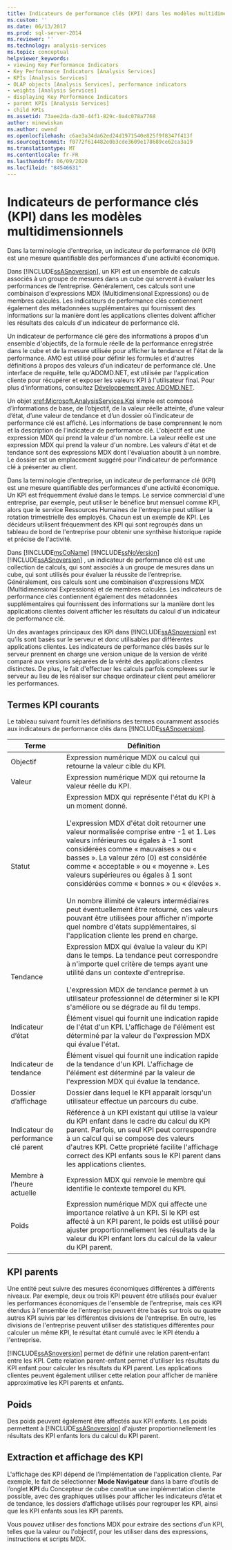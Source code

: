 ```yaml
---
title: Indicateurs de performance clés (KPI) dans les modèles multidimensionnels | Microsoft Docs
ms.custom: ''
ms.date: 06/13/2017
ms.prod: sql-server-2014
ms.reviewer: ''
ms.technology: analysis-services
ms.topic: conceptual
helpviewer_keywords:
- viewing Key Performance Indicators
- Key Performance Indicators [Analysis Services]
- KPIs [Analysis Services]
- OLAP objects [Analysis Services], performance indicators
- weights [Analysis Services]
- displaying Key Performance Indicators
- parent KPIs [Analysis Services]
- child KPIs
ms.assetid: 73aee2da-da30-44f1-829c-0a4c078a7768
author: minewiskan
ms.author: owend
ms.openlocfilehash: c6ae3a34da62ed24d1971540e825f9f8347f413f
ms.sourcegitcommit: f0772f614482e0b3cde3609e178689ce62ca3a19
ms.translationtype: MT
ms.contentlocale: fr-FR
ms.lasthandoff: 06/09/2020
ms.locfileid: "84546631"
---
```

# <a name="key-performance-indicators-kpis-in-multidimensional-models"></a>Indicateurs de performance clés (KPI) dans les modèles multidimensionnels
  Dans la terminologie d'entreprise, un indicateur de performance clé (KPI) est une mesure quantifiable des performances d'une activité économique.  
  
 Dans [!INCLUDE[ssASnoversion](../../includes/ssasnoversion-md.md)], un KPI est un ensemble de calculs associés à un groupe de mesures dans un cube qui servent à évaluer les performances de l’entreprise. Généralement, ces calculs sont une combinaison d'expressions MDX (Multidimensional Expressions) ou de membres calculés. Les indicateurs de performance clés contiennent également des métadonnées supplémentaires qui fournissent des informations sur la manière dont les applications clientes doivent afficher les résultats des calculs d'un indicateur de performance clé.  
  
 Un indicateur de performance clé gère des informations à propos d'un ensemble d'objectifs, de la formule réelle de la performance enregistrée dans le cube et de la mesure utilisée pour afficher la tendance et l'état de la performance. AMO est utilisé pour définir les formules et d'autres définitions à propos des valeurs d'un indicateur de performance clé. Une interface de requête, telle qu'ADOMD.NET, est utilisée par l'application cliente pour récupérer et exposer les valeurs KPI à l'utilisateur final. Pour plus d’informations, consultez [Développement avec ADOMD.NET](https://docs.microsoft.com/bi-reference/adomd/developing-with-adomd-net).  
  
 Un objet <xref:Microsoft.AnalysisServices.Kpi> simple est composé d’informations de base, de l’objectif, de la valeur réelle atteinte, d’une valeur d’état, d’une valeur de tendance et d’un dossier où l’indicateur de performance clé est affiché. Les informations de base comprennent le nom et la description de l'indicateur de performance clé. L'objectif est une expression MDX qui prend la valeur d'un nombre. La valeur réelle est une expression MDX qui prend la valeur d'un nombre. Les valeurs d'état et de tendance sont des expressions MDX dont l'évaluation aboutit à un nombre. Le dossier est un emplacement suggéré pour l'indicateur de performance clé à présenter au client.  
  
 Dans la terminologie d'entreprise, un indicateur de performance clé (KPI) est une mesure quantifiable des performances d'une activité économique. Un KPI est fréquemment évalué dans le temps. Le service commercial d'une entreprise, par exemple, peut utiliser le bénéfice brut mensuel comme KPI, alors que le service Ressources Humaines de l'entreprise peut utiliser la rotation trimestrielle des employés. Chacun est un exemple de KPI. Les décideurs utilisent fréquemment des KPI qui sont regroupés dans un tableau de bord de l'entreprise pour obtenir une synthèse historique rapide et précise de l'activité.  
  
 Dans [!INCLUDE[msCoName](../../includes/msconame-md.md)] [!INCLUDE[ssNoVersion](../../includes/ssnoversion-md.md)] [!INCLUDE[ssASnoversion](../../includes/ssasnoversion-md.md)] , un indicateur de performance clé est une collection de calculs, qui sont associés à un groupe de mesures dans un cube, qui sont utilisés pour évaluer la réussite de l’entreprise. Généralement, ces calculs sont une combinaison d'expressions MDX (Multidimensional Expressions) et de membres calculés. Les indicateurs de performance clés contiennent également des métadonnées supplémentaires qui fournissent des informations sur la manière dont les applications clientes doivent afficher les résultats du calcul d'un indicateur de performance clé.  
  
 Un des avantages principaux des KPI dans [!INCLUDE[ssASnoversion](../../includes/ssasnoversion-md.md)] est qu’ils sont basés sur le serveur et donc utilisables par différentes applications clientes. Les indicateurs de performance clés basés sur le serveur prennent en charge une version unique de la version de vérité comparé aux versions séparées de la vérité des applications clientes distinctes. De plus, le fait d'effectuer les calculs parfois complexes sur le serveur au lieu de les réaliser sur chaque ordinateur client peut améliorer les performances.  
  
## <a name="common-kpi-terms"></a>Termes KPI courants  
 Le tableau suivant fournit les définitions des termes couramment associés aux indicateurs de performance clés dans [!INCLUDE[ssASnoversion](../../includes/ssasnoversion-md.md)].  
  
|Terme|Définition|  
|----------|----------------|  
|Objectif|Expression numérique MDX ou calcul qui retourne la valeur cible du KPI.|  
|Valeur|Expression numérique MDX qui retourne la valeur réelle du KPI.|  
|Statut|Expression MDX qui représente l'état du KPI à un moment donné.<br /><br /> L'expression MDX d'état doit retourner une valeur normalisée comprise entre -1 et 1. Les valeurs inférieures ou égales à -1 sont considérées comme « mauvaises » ou « basses ». La valeur zéro (0) est considérée comme « acceptable » ou « moyenne ». Les valeurs supérieures ou égales à 1 sont considérées comme « bonnes » ou « élevées ».<br /><br /> Un nombre illimité de valeurs intermédiaires peut éventuellement être retourné, ces valeurs pouvant être utilisées pour afficher n'importe quel nombre d'états supplémentaires, si l'application cliente les prend en charge.|  
|Tendance|Expression MDX qui évalue la valeur du KPI dans le temps. La tendance peut correspondre à n'importe quel critère de temps ayant une utilité dans un contexte d'entreprise.<br /><br /> L'expression MDX de tendance permet à un utilisateur professionnel de déterminer si le KPI s'améliore ou se dégrade au fil du temps.|  
|Indicateur d’état|Élément visuel qui fournit une indication rapide de l'état d'un KPI. L'affichage de l'élément est déterminé par la valeur de l'expression MDX qui évalue l'état.|  
|Indicateur de tendance|Élément visuel qui fournit une indication rapide de la tendance d'un KPI. L'affichage de l'élément est déterminé par la valeur de l'expression MDX qui évalue la tendance.|  
|Dossier d’affichage|Dossier dans lequel le KPI apparaît lorsqu'un utilisateur effectue un parcours du cube.|  
|Indicateur de performance clé parent|Référence à un KPI existant qui utilise la valeur du KPI enfant dans le cadre du calcul du KPI parent. Parfois, un seul KPI peut correspondre à un calcul qui se compose des valeurs d'autres KPI. Cette propriété facilite l'affichage correct des KPI enfants sous le KPI parent dans les applications clientes.|  
|Membre à l'heure actuelle|Expression MDX qui renvoie le membre qui identifie le contexte temporel du KPI.|  
|Poids|Expression numérique MDX qui affecte une importance relative à un KPI. Si le KPI est affecté à un KPI parent, le poids est utilisé pour ajuster proportionnellement les résultats de la valeur du KPI enfant lors du calcul de la valeur du KPI parent.|  
  
## <a name="parent-kpis"></a>KPI parents  
 Une entité peut suivre des mesures économiques différentes à différents niveaux. Par exemple, deux ou trois KPI peuvent être utilisés pour évaluer les performances économiques de l'ensemble de l'entreprise, mais ces KPI étendus à l'ensemble de l'entreprise peuvent être basés sur trois ou quatre autres KPI suivis par les différentes divisions de l'entreprise. En outre, les divisions de l'entreprise peuvent utiliser des statistiques différentes pour calculer un même KPI, le résultat étant cumulé avec le KPI étendu à l'entreprise.  
  
 [!INCLUDE[ssASnoversion](../../includes/ssasnoversion-md.md)] permet de définir une relation parent-enfant entre les KPI. Cette relation parent-enfant permet d'utiliser les résultats du KPI enfant pour calculer les résultats du KPI parent. Les applications clientes peuvent également utiliser cette relation pour afficher de manière approximative les KPI parents et enfants.  
  
## <a name="weights"></a>Poids  
 Des poids peuvent également être affectés aux KPI enfants. Les poids permettent à [!INCLUDE[ssASnoversion](../../includes/ssasnoversion-md.md)] d'ajuster proportionnellement les résultats des KPI enfants lors du calcul du KPI parent.  
  
## <a name="retrieving-and-displaying-kpis"></a>Extraction et affichage des KPI  
 L'affichage des KPI dépend de l'implémentation de l'application cliente. Par exemple, le fait de sélectionner **Mode Navigateur** dans la barre d’outils de l’onglet **KPI** du Concepteur de cube constitue une implémentation cliente possible, avec des graphiques utilisés pour afficher les indicateurs d’état et de tendance, les dossiers d’affichage utilisés pour regrouper les KPI, ainsi que les KPI enfants sous les KPI parents.  
  
 Vous pouvez utiliser des fonctions MDX pour extraire des sections d'un KPI, telles que la valeur ou l'objectif, pour les utiliser dans des expressions, instructions et scripts MDX.  
  
  

